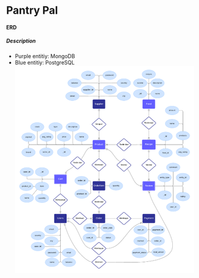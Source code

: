 # Pantry Pal
#### ERD
##### Description
- Purple entitiy: MongoDB
- Blue entitiy: PostgreSQL
![PantryPal App ERD](/kelengkapan/PantryPal%20App%20ERD.png)